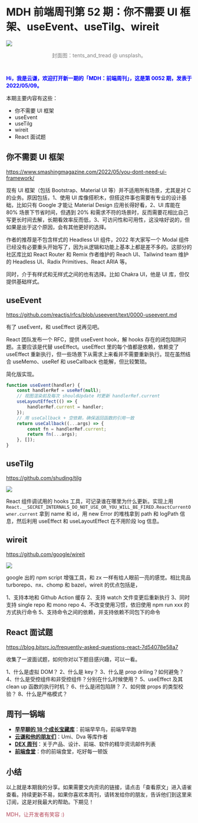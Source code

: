 # MDH 前端周刊第 52 期：你不需要 UI 框架、useEvent、useTilg、wireit

<img src="https://tva1.sinaimg.cn/large/e6c9d24ely1h218k5bjucj21990u042w.jpg" style="margin:0;padding:0;vertical-align:middle;" />

<p style="color:gray;text-align:center;margin-bottom:3em;">封面图：tents_and_tread @ unsplash。</p>

<p style="color:blue;font-weight:bold;">Hi，我是云谦，欢迎打开新一期的「MDH：前端周刊」，这是第 0052 期，发表于 2022/05/09。</p>

本期主要内容有这些：

- 你不需要 UI 框架
- useEvent
- useTilg
- wireit
- React 面试题

## 你不需要 UI 框架
https://www.smashingmagazine.com/2022/05/you-dont-need-ui-framework/

现有 UI 框架（包括 Bootstrap、Material UI 等）并不适用所有场景，尤其是对 C 的业务。原因包括，1、使用 UI 库像搭积木，但搭这件事也需要有专业的设计基础，比如只有 Google 才能让 Material Design 应用长得好看，2、UI 库能在 80% 场景下节省时间，但遇到 20% 和需求不符的场景时，反而需要花相比自己写更长时间去解，长期看效率反而低，3、可访问性和可用性，这没啥好说的，但如果是出于这个原因，会有其他更好的选择。

作者的推荐是不包含样式的 Headless UI 组件，2022 年大家写一个 Modal 组件已经没有必要重头开始写了，因为从逻辑和功能上基本上都是差不多的。这部分的社区库比如 React Router 和 Remix 作者维护的 Reach UI、Tailwind team 维护的 Headless UI、Radix Primitives、React ARIA 等。

同时，介于有样式和无样式之间的也有选择。比如 Chakra UI，他是 UI 库，但仅提供基础样式。

## useEvent
https://github.com/reactjs/rfcs/blob/useevent/text/0000-useevent.md

有了 useEvent，和 useEffect 说再见吧。

React 团队发布一个 RFC，提供 useEvent hook，解 hooks 存在的闭包陷阱问题。主要应该是代替 useEffect。useEffect 里的每个值都是依赖，依赖变了 useEffect 重新执行，但一些场景下从需求上来看并不需要重新执行。现在虽然结合 useMemo、useRef 和 useCallback 也能解，但比较繁琐。

简化版实现。

```js
function useEvent(handler) {
    const handlerRef = useRef(null);
    // 视图渲染前及每次 shouldUpdate 时更新 handlerRef.current
    useLayoutEffect(() => {
        handlerRef.current = handler;
    });
    // 用 useCallback + 空依赖，确保返回函数的引用一致
    return useCallback((...args) => {
        const fn = handlerRef.current;
        return fn(...args);
    }, []);
}
```

## useTilg
https://github.com/shuding/tilg

![](https://tva1.sinaimg.cn/large/e6c9d24ely1h20zk0xwfej21040dw3z9.jpg)

React 组件调试用的 hooks 工具，可记录谁在哪里为什么更新。实现上用 `React.__SECRET_INTERNALS_DO_NOT_USE_OR_YOU_WILL_BE_FIRED.ReactCurrentOwner.current` 拿到 name 和 id，用 new Error 的堆栈拿到 path 和 logPath 信息，然后利用 useEffect 和 useLayoutEffect 在不用阶段 log 信息。

## wireit
https://github.com/google/wireit

![](https://tva1.sinaimg.cn/large/e6c9d24ely1h2151m0hkgj208c02b0sn.jpg)

google 出的 npm script 增强工具，和 zx 一样有给人眼前一亮的感觉。相比竞品 turborepo、nx、chomp 和 bazel，wireit 的优点包括是，

1、支持本地和 Github Action 缓存
2、支持 watch 文件变更后重新执行
3、同时支持 single repo 和 mono repo
4、不改变使用习惯，依旧使用 npm run xxx 的方式执行命令
5、支持命令之间的依赖，并支持依赖不同包下的命令

## React 面试题
https://blog.bitsrc.io/frequently-asked-questions-react-7d54078e58a7

收集了一波面试题，如何你对以下题目感兴趣，可以一看。

1、什么是虚拟 DOM？
2、什么是 key？
3、什么是 prop driling？如何避免？
4、什么是受控组件和非受控组件？分别在什么时候使用？
5、useEffect 及其 clean up 函数的执行时机？
6、什么是闭包陷阱？
7、如何做 props 的类型校验？
8、什么是严格模式？

## 周刊一锅端

- [**早早聊的 18 个成长宝藏库**](https://mp.weixin.qq.com/s/3yLbUwqzSy2gFHXkO0PICg)：前端早早鸟，前端早早跑
- [**云谦和他的朋友们**](https://mp.weixin.qq.com/s/NGux3r0P1JJH_z4-vfeksQ)：Umi、Dva 等库作者
- [**DEX 周刊**](https://newsletter.dex.group/)：关于产品、设计、前端、软件的精华资讯邮件列表
- [**前端食堂**](https://mp.weixin.qq.com/s/86Cz3KUWqutu9J0V4tyabQ)：你的前端食堂，吃好每一顿饭

## 小结

以上就是本期我的分享。如果需要文内资讯的链接，请点击「查看原文」进入语雀查看。持续更新不易，如果你喜欢本周刊，请转发给你的朋友，告诉他们到这里来订阅，这是对我最大的帮助。下期见！

<p style="color:#b5495b;">MDH，让开发者有笑容 :)</p>
